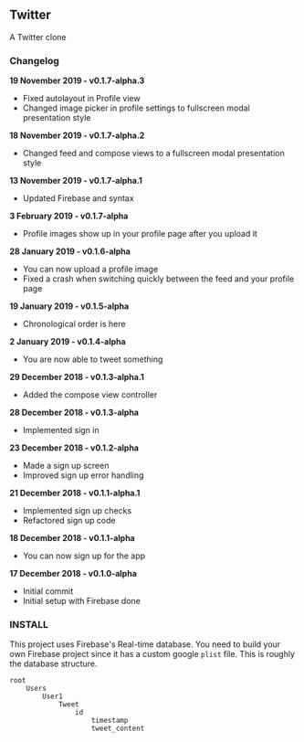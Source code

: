 ## Twitter

A Twitter clone

### Changelog 

**19 November 2019 - v0.1.7-alpha.3**
- Fixed autolayout in Profile view
- Changed image picker in profile settings to fullscreen modal presentation style

**18 November 2019 - v0.1.7-alpha.2**
- Changed feed and compose views to a fullscreen modal presentation style

**13 November 2019 - v0.1.7-alpha.1**
- Updated Firebase and syntax

**3 February 2019 - v0.1.7-alpha**
- Profile images show up in your profile page after you upload it

**28 January 2019 - v0.1.6-alpha**
- You can now upload a profile image
- Fixed a crash when switching quickly between the feed and your profile page

**19 January 2019 - v0.1.5-alpha**
- Chronological order is here

**2 January 2019 - v0.1.4-alpha**
- You are now able to tweet something

**29 December 2018 - v0.1.3-alpha.1**
- Added the compose view controller

**28 December 2018 - v0.1.3-alpha**
- Implemented sign in

**23 December 2018 - v0.1.2-alpha**
- Made a sign up screen
- Improved sign up error handling

**21 December 2018 - v0.1.1-alpha.1**
- Implemented sign up checks
- Refactored sign up code

**18 December 2018 - v0.1.1-alpha**
- You can now sign up for the app

**17 December 2018 - v0.1.0-alpha**
- Initial commit
- Initial setup with Firebase done


### INSTALL  
This project uses Firebase's Real-time database. You need to build your own Firebase project since it has a custom google ```plist``` file. This is roughly the database structure.
  
```
root
	Users
		User1
			Tweet
				id
					timestamp
					tweet_content
```
